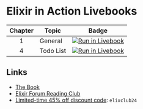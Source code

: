 # Elixir in Action Livebooks

| Chapter | Topic     | Badge |
| :-----: | --------- | :---: |
| 1       | General   | [![Run in Livebook](https://livebook.dev/badge/v1/blue.svg)](https://livebook.dev/run?url=https%3A%2F%2Fgithub.com%2Fed-flanagan%2Felixir-in-action-livebooks%2Fblob%2Fmain%2Fchapter01.livemd) |
| 4       | Todo List | [![Run in Livebook](https://livebook.dev/badge/v1/blue.svg)](https://livebook.dev/run?url=https%3A%2F%2Fgithub.com%2Fed-flanagan%2Felixir-in-action-livebooks%2Fblob%2Fmain%2Fchapter04_todolist.livemd) |

## Links

* [The Book](https://www.manning.com/books/elixir-in-action)
* [Elixir Forum Reading Club](https://elixirforum.com/t/elixir-in-action-book-club/63088)
* [Limited-time 45% off discount code](https://elixirforum.com/t/elixir-in-action-book-club/63088): `elixclub24`
